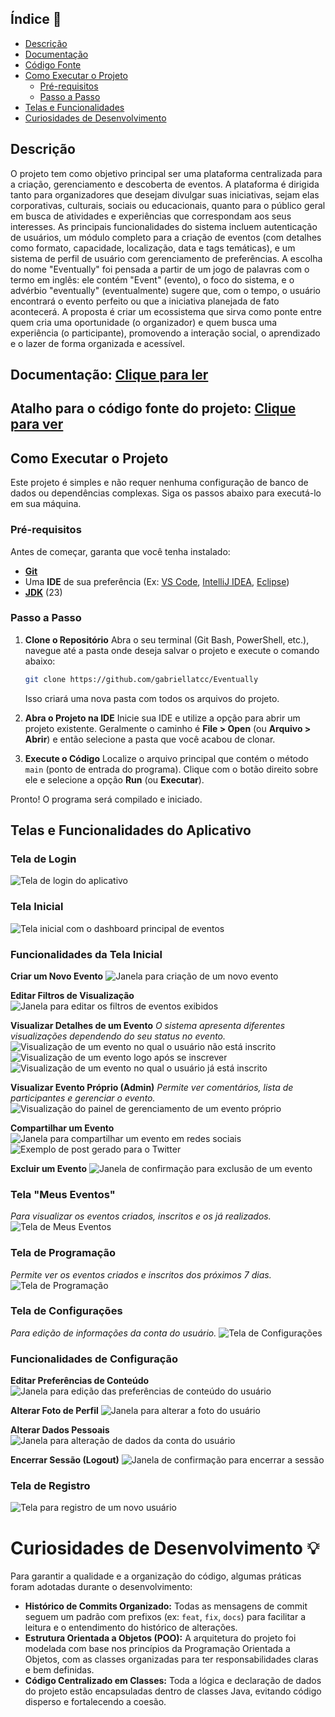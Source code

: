 ## Índice 🧭

- [Descrição](#descrição)
- [Documentação](#documentação)
- [Código Fonte](#atalho-para-o-código-fonte-do-projeto)
- [Como Executar o Projeto](#como-executar-o-projeto)
  - [Pré-requisitos](#pré-requisitos)
  - [Passo a Passo](#passo-a-passo)
- [Telas e Funcionalidades](#telas-e-funcionalidades-do-aplicativo)
- [Curiosidades de Desenvolvimento](#curiosidades-de-desenvolvimento-)

## Descrição

O projeto tem como objetivo principal ser uma plataforma centralizada para a criação, gerenciamento e descoberta de eventos. A plataforma é dirigida tanto para organizadores que desejam divulgar suas iniciativas, sejam elas corporativas, culturais, sociais ou educacionais, quanto para o público geral em busca de atividades e experiências que correspondam aos seus interesses. As principais funcionalidades do sistema incluem autenticação de usuários, um módulo completo para a criação de eventos (com detalhes como formato, capacidade, localização, data e tags temáticas), e um sistema de perfil de usuário com gerenciamento de preferências. A escolha do nome "Eventually" foi pensada a partir de um jogo de palavras com o termo em inglês: ele contém "Event" (evento), o foco do sistema, e o advérbio "eventually" (eventualmente) sugere que, com o tempo, o usuário encontrará o evento perfeito ou que a iniciativa planejada de fato acontecerá. A proposta é criar um ecossistema que sirva como ponte entre quem cria uma oportunidade (o organizador) e quem busca uma experiência (o participante), promovendo a interação social, o aprendizado e o lazer de forma organizada e acessível.

## Documentação: [Clique para ler](https://github.com/user-attachments/files/21191931/documentacaoFinalAcelera.docx)

## Atalho para o código fonte do projeto: [Clique para ver](https://github.com/gabriellatcc/Eventually)

## Como Executar o Projeto

Este projeto é simples e não requer nenhuma configuração de banco de dados ou dependências complexas. Siga os passos abaixo para executá-lo em sua máquina.

### Pré-requisitos

Antes de começar, garanta que você tenha instalado:

- **[Git](https://git-scm.com/)**
- Uma **IDE** de sua preferência (Ex: [VS Code](https://code.visualstudio.com/), [IntelliJ IDEA](https://www.jetbrains.com/idea/), [Eclipse](https://www.eclipse.org/))
- **[JDK](https://www.oracle.com/br/java/technologies/downloads/)** (23)

### Passo a Passo

1.  **Clone o Repositório**
    Abra o seu terminal (Git Bash, PowerShell, etc.), navegue até a pasta onde deseja salvar o projeto e execute o comando abaixo:

    ```bash
    git clone https://github.com/gabriellatcc/Eventually
    ```

    Isso criará uma nova pasta com todos os arquivos do projeto.

2.  **Abra o Projeto na IDE**
    Inicie sua IDE e utilize a opção para abrir um projeto existente. Geralmente o caminho é **File > Open** (ou **Arquivo > Abrir**) e então selecione a pasta que você acabou de clonar.

3.  **Execute o Código**
    Localize o arquivo principal que contém o método `main` (ponto de entrada do programa). Clique com o botão direito sobre ele e selecione a opção **Run** (ou **Executar**).

Pronto! O programa será compilado e iniciado.

## Telas e Funcionalidades do Aplicativo

### Tela de Login

![Tela de login do aplicativo](resources/TelaLogin.png)

### Tela Inicial

![Tela inicial com o dashboard principal de eventos](resources/TelaInicial.png)

### Funcionalidades da Tela Inicial

**Criar um Novo Evento**
![Janela para criação de um novo evento](resources/JanelaCriarEvento.png)

**Editar Filtros de Visualização**
![Janela para editar os filtros de eventos exibidos](resources/JanelaEditarFiltros.png)

**Visualizar Detalhes de um Evento**
_O sistema apresenta diferentes visualizações dependendo do seu status no evento._
![Visualização de um evento no qual o usuário não está inscrito](resources/VisualizacaoEventoNInscrito.png)
![Visualização de um evento logo após se inscrever](resources/VisualizacaoEventoPreInscrito.png)
![Visualização de um evento no qual o usuário já está inscrito](resources/VisualizacaoEventoInscrito.png)

**Visualizar Evento Próprio (Admin)**
_Permite ver comentários, lista de participantes e gerenciar o evento._
![Visualização do painel de gerenciamento de um evento próprio](resources/VisualizacaoEventoProprio.png)

**Compartilhar um Evento**
![Janela para compartilhar um evento em redes sociais](resources/JanelaCompartilharEvento.png)
![Exemplo de post gerado para o Twitter](resources/CompartilhamentoTwitter.jpg)

**Excluir um Evento**
![Janela de confirmação para exclusão de um evento](resources/JanelaExclusaoEvento.png)

### Tela "Meus Eventos"

_Para visualizar os eventos criados, inscritos e os já realizados._
![Tela de Meus Eventos](resources/TelaMeusEventos.png)

### Tela de Programação

_Permite ver os eventos criados e inscritos dos próximos 7 dias._
![Tela de Programação](resources/TelaProgramacao.png)

### Tela de Configurações

_Para edição de informações da conta do usuário._
![Tela de Configurações](resources/TelaConfiguracoes.png)

### Funcionalidades de Configuração

**Editar Preferências de Conteúdo**
![Janela para edição das preferências de conteúdo do usuário](resources/JanelaEdicaoPreferencias.png)

**Alterar Foto de Perfil**
![Janela para alterar a foto do usuário](resources/JanelaAlterarFoto.png)

**Alterar Dados Pessoais**
![Janela para alteração de dados da conta do usuário](resources/JanelaAlteracaoValorConta.png)

**Encerrar Sessão (Logout)**
![Janela de confirmação para encerrar a sessão](resources/JanelaEncerrarSessao.png)

### Tela de Registro

![Tela para registro de um novo usuário](resources/TelaRegistro.png)

# Curiosidades de Desenvolvimento 💡

Para garantir a qualidade e a organização do código, algumas práticas foram adotadas durante o desenvolvimento:

- **Histórico de Commits Organizado:** Todas as mensagens de commit seguem um padrão com prefixos (ex: `feat`, `fix`, `docs`) para facilitar a leitura e o entendimento do histórico de alterações.
- **Estrutura Orientada a Objetos (POO):** A arquitetura do projeto foi modelada com base nos princípios da Programação Orientada a Objetos, com as classes organizadas para ter responsabilidades claras e bem definidas.
- **Código Centralizado em Classes:** Toda a lógica e declaração de dados do projeto estão encapsuladas dentro de classes Java, evitando código disperso e fortalecendo a coesão.
